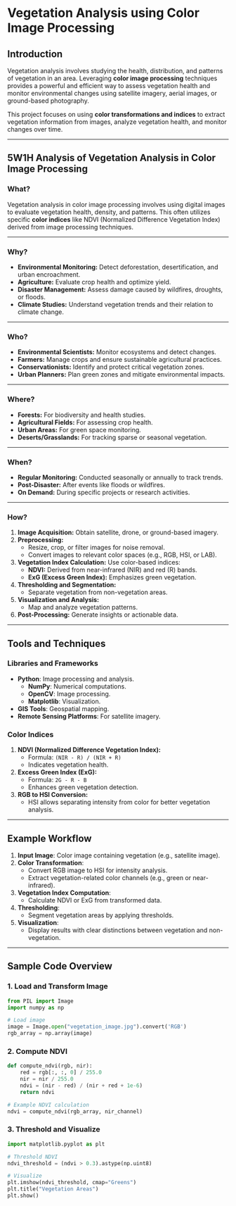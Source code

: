# Vegetation Analysis using Color Image Processing

## Introduction
Vegetation analysis involves studying the health, distribution, and patterns of vegetation in an area. Leveraging **color image processing** techniques provides a powerful and efficient way to assess vegetation health and monitor environmental changes using satellite imagery, aerial images, or ground-based photography.

This project focuses on using **color transformations and indices** to extract vegetation information from images, analyze vegetation health, and monitor changes over time.

---

## 5W1H Analysis of Vegetation Analysis in Color Image Processing

### **What?**
Vegetation analysis in color image processing involves using digital images to evaluate vegetation health, density, and patterns. This often utilizes specific **color indices** like NDVI (Normalized Difference Vegetation Index) derived from image processing techniques.

---

### **Why?**
- **Environmental Monitoring:** Detect deforestation, desertification, and urban encroachment.
- **Agriculture:** Evaluate crop health and optimize yield.
- **Disaster Management:** Assess damage caused by wildfires, droughts, or floods.
- **Climate Studies:** Understand vegetation trends and their relation to climate change.

---

### **Who?**
- **Environmental Scientists:** Monitor ecosystems and detect changes.
- **Farmers:** Manage crops and ensure sustainable agricultural practices.
- **Conservationists:** Identify and protect critical vegetation zones.
- **Urban Planners:** Plan green zones and mitigate environmental impacts.

---

### **Where?**
- **Forests:** For biodiversity and health studies.
- **Agricultural Fields:** For assessing crop health.
- **Urban Areas:** For green space monitoring.
- **Deserts/Grasslands:** For tracking sparse or seasonal vegetation.

---

### **When?**
- **Regular Monitoring:** Conducted seasonally or annually to track trends.
- **Post-Disaster:** After events like floods or wildfires.
- **On Demand:** During specific projects or research activities.

---

### **How?**
1. **Image Acquisition:** Obtain satellite, drone, or ground-based imagery.
2. **Preprocessing:**
   - Resize, crop, or filter images for noise removal.
   - Convert images to relevant color spaces (e.g., RGB, HSI, or LAB).
3. **Vegetation Index Calculation:** Use color-based indices:
   - **NDVI:** Derived from near-infrared (NIR) and red (R) bands.
   - **ExG (Excess Green Index):** Emphasizes green vegetation.
4. **Thresholding and Segmentation:**
   - Separate vegetation from non-vegetation areas.
5. **Visualization and Analysis:**
   - Map and analyze vegetation patterns.
6. **Post-Processing:** Generate insights or actionable data.

---

## Tools and Techniques
### **Libraries and Frameworks**
- **Python**: Image processing and analysis.
  - **NumPy**: Numerical computations.
  - **OpenCV**: Image processing.
  - **Matplotlib**: Visualization.
- **GIS Tools**: Geospatial mapping.
- **Remote Sensing Platforms**: For satellite imagery.

### **Color Indices**
1. **NDVI (Normalized Difference Vegetation Index):**
   - Formula: `(NIR - R) / (NIR + R)`
   - Indicates vegetation health.
2. **Excess Green Index (ExG):**
   - Formula: `2G - R - B`
   - Enhances green vegetation detection.
3. **RGB to HSI Conversion:**
   - HSI allows separating intensity from color for better vegetation analysis.

---

## Example Workflow
1. **Input Image**: Color image containing vegetation (e.g., satellite image).
2. **Color Transformation**:
   - Convert RGB image to HSI for intensity analysis.
   - Extract vegetation-related color channels (e.g., green or near-infrared).
3. **Vegetation Index Computation**:
   - Calculate NDVI or ExG from transformed data.
4. **Thresholding**:
   - Segment vegetation areas by applying thresholds.
5. **Visualization**:
   - Display results with clear distinctions between vegetation and non-vegetation.

---

## Sample Code Overview
### 1. Load and Transform Image
```python
from PIL import Image
import numpy as np

# Load image
image = Image.open("vegetation_image.jpg").convert('RGB')
rgb_array = np.array(image)
```

### 2. Compute NDVI
```python
def compute_ndvi(rgb, nir):
    red = rgb[:, :, 0] / 255.0
    nir = nir / 255.0
    ndvi = (nir - red) / (nir + red + 1e-6)
    return ndvi

# Example NDVI calculation
ndvi = compute_ndvi(rgb_array, nir_channel)

```
### 3. Threshold and Visualize
```python
import matplotlib.pyplot as plt

# Threshold NDVI
ndvi_threshold = (ndvi > 0.3).astype(np.uint8)

# Visualize
plt.imshow(ndvi_threshold, cmap="Greens")
plt.title("Vegetation Areas")
plt.show()

```

